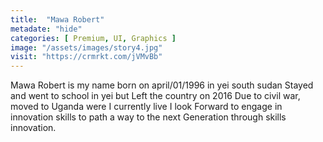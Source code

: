 ```yaml
---
title:  "Mawa Robert"
metadate: "hide"
categories: [ Premium, UI, Graphics ]
image: "/assets/images/story4.jpg"
visit: "https://crmrkt.com/jVMvBb"
---
```


Mawa Robert is my name born on april/01/1996 in yei south sudan
Stayed and went to school in yei but Left the country on  2016
Due to civil war, moved to Uganda were I currently live I look
Forward to engage in innovation skills to path a way to the next
Generation through skills innovation. 
